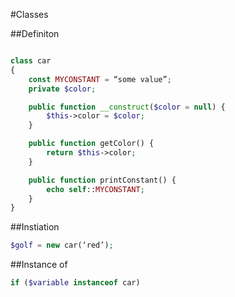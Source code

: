 #Classes

##Definiton

```php

class car
{
    const MYCONSTANT = “some value”;
    private $color;

    public function __construct($color = null) {
    	$this->color = $color;
	}

    public function getColor() {
    	return $this->color;
    }

    public function printConstant() {
    	echo self::MYCONSTANT;
    }
}
```

##Instiation

```php
$golf = new car(‘red’);
```

##Instance of
```php
if ($variable instanceof car)
```
